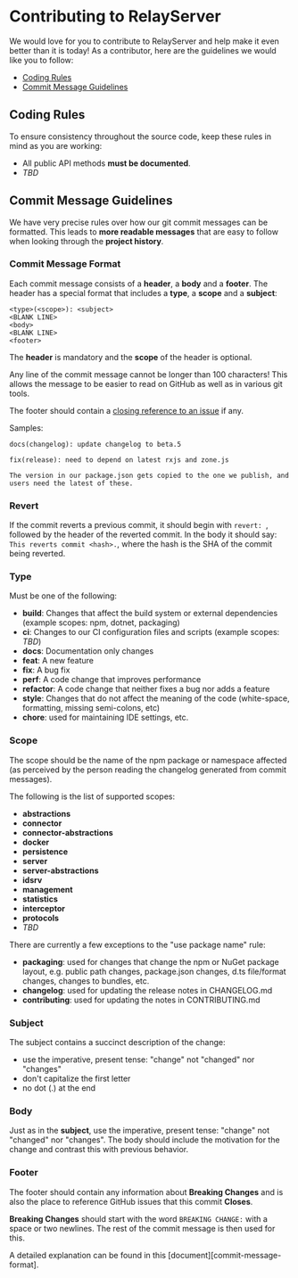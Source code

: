 # Contributing to RelayServer

We would love for you to contribute to RelayServer and help make it even better than it is today! As a contributor, here
are the guidelines we would like you to follow:

- [Coding Rules](#rules)
- [Commit Message Guidelines](#commit)

## <a name="rules"></a> Coding Rules

To ensure consistency throughout the source code, keep these rules in mind as you are working:

- All public API methods **must be documented**.
- _TBD_

## <a name="commit"></a> Commit Message Guidelines

We have very precise rules over how our git commit messages can be formatted. This leads to **more readable messages**
that are easy to follow when looking through the **project history**.

### Commit Message Format

Each commit message consists of a **header**, a **body** and a **footer**. The header has a special format that includes
a **type**, a **scope** and a **subject**:

```
<type>(<scope>): <subject>
<BLANK LINE>
<body>
<BLANK LINE>
<footer>
```

The **header** is mandatory and the **scope** of the header is optional.

Any line of the commit message cannot be longer than 100 characters! This allows the message to be easier to read on
GitHub as well as in various git tools.

The footer should contain a
[closing reference to an issue](https://help.github.com/articles/closing-issues-via-commit-messages/) if any.

Samples:

```
docs(changelog): update changelog to beta.5
```

```
fix(release): need to depend on latest rxjs and zone.js

The version in our package.json gets copied to the one we publish, and users need the latest of these.
```

### Revert

If the commit reverts a previous commit, it should begin with `revert: `, followed by the header of the reverted commit.
In the body it should say: `This reverts commit <hash>.`, where the hash is the SHA of the commit being reverted.

### Type

Must be one of the following:

- **build**: Changes that affect the build system or external dependencies (example scopes: npm, dotnet, packaging)
- **ci**: Changes to our CI configuration files and scripts (example scopes: _TBD_)
- **docs**: Documentation only changes
- **feat**: A new feature
- **fix**: A bug fix
- **perf**: A code change that improves performance
- **refactor**: A code change that neither fixes a bug nor adds a feature
- **style**: Changes that do not affect the meaning of the code (white-space, formatting, missing semi-colons, etc)
- **chore**: used for maintaining IDE settings, etc.

### Scope

The scope should be the name of the npm package or namespace affected (as perceived by the person reading the changelog
generated from commit messages).

The following is the list of supported scopes:

- **abstractions**
- **connector**
- **connector-abstractions**
- **docker**
- **persistence**
- **server**
- **server-abstractions**
- **idsrv**
- **management**
- **statistics**
- **interceptor**
- **protocols**
- _TBD_

There are currently a few exceptions to the "use package name" rule:

- **packaging**: used for changes that change the npm or NuGet package layout, e.g. public path changes, package.json
  changes, d.ts file/format changes, changes to bundles, etc.
- **changelog**: used for updating the release notes in CHANGELOG.md
- **contributing**: used for updating the notes in CONTRIBUTING.md

### Subject

The subject contains a succinct description of the change:

- use the imperative, present tense: "change" not "changed" nor "changes"
- don't capitalize the first letter
- no dot (.) at the end

### Body

Just as in the **subject**, use the imperative, present tense: "change" not "changed" nor "changes". The body should
include the motivation for the change and contrast this with previous behavior.

### Footer

The footer should contain any information about **Breaking Changes** and is also the place to reference GitHub issues
that this commit **Closes**.

**Breaking Changes** should start with the word `BREAKING CHANGE:` with a space or two newlines. The rest of the commit
message is then used for this.

A detailed explanation can be found in this [document][commit-message-format].
